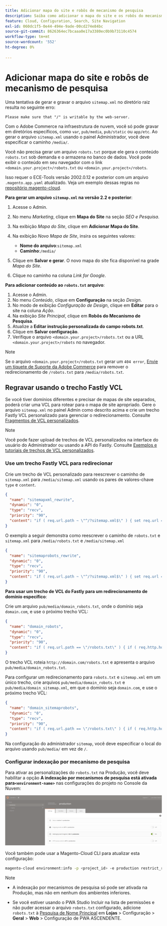 ```yaml
---
title: Adicionar mapa do site e robôs de mecanismo de pesquisa
description: Saiba como adicionar o mapa do site e os robôs do mecanismo de pesquisa ao Adobe Commerce na infraestrutura em nuvem.
feature: Cloud, Configuration, Search, Site Navigation
exl-id: 060dc1f5-0e44-494e-9ade-00cd274e84bc
source-git-commit: 8626364ec7bcaaa0e17a3380ec0b9b73110c4574
workflow-type: tm+mt
source-wordcount: '552'
ht-degree: 0%

---
```


# Adicionar mapa do site e robôs de mecanismo de pesquisa

Uma tentativa de gerar e gravar o arquivo `sitemap.xml` no diretório raiz resulta no seguinte erro:

```
Please make sure that "/" is writable by the web-server.
```

Com o Adobe Commerce na infraestrutura de nuvem, você só pode gravar em diretórios específicos, como `var`, `pub/media`, `pub/static` ou `app/etc`. Ao gerar o arquivo `sitemap.xml` usando o painel Administrador, você deve especificar o caminho `/media/`.

Você não precisa gerar um arquivo `robots.txt` porque ele gera o conteúdo `robots.txt` sob demanda e o armazena no banco de dados. Você pode exibir o conteúdo em seu navegador com o link `<domain.your.project>/robots.txt` ou `<domain.your.project>/robots`.

Isso requer o ECE-Tools versão 2002.0.12 e posterior com um arquivo `.magento.app.yaml` atualizado. Veja um exemplo dessas regras no [repositório magento-cloud](https://github.com/magento/magento-cloud/blob/master/.magento.app.yaml#L43-L49).

**Para gerar um arquivo `sitemap.xml` na versão 2.2 e posterior**:

1. Acesse o Admin.
1. No menu _Marketing_, clique em **Mapa do Site** na seção _SEO e Pesquisa_.
1. Na exibição _Mapa do Site_, clique em **Adicionar Mapa do Site**.
1. Na exibição _Novo Mapa de Site_, insira os seguintes valores:

   - **Nome do arquivo**:`sitemap.xml`
   - **Caminho**:`/media/`

1. Clique em **Salvar e gerar**. O novo mapa do site fica disponível na grade _Mapa do Site_.
1. Clique no caminho na coluna _Link for Google_.

**Para adicionar conteúdo ao `robots.txt` arquivo**:

1. Acesse o Admin.
1. No menu _Conteúdo_, clique em **Configuração** na seção _Design_.
1. No modo de exibição _Configuração de Design_, clique em **Editar** para o site na coluna _Ação_.
1. Na exibição _Site Principal_, clique em **Robôs do Mecanismo de Pesquisa**.
1. Atualize a **Editar instrução personalizada do campo robots.txt**.
1. Clique em **Salvar configuração**.
1. Verifique o arquivo `<domain.your.project>/robots.txt` ou a URL `<domain.your.project>/robots` no navegador.

>[!NOTE]
>
>Se o arquivo `<domain.your.project>/robots.txt` gerar um `404 error`, [Envie um tíquete de Suporte da Adobe Commerce](https://experienceleague.adobe.com/docs/commerce-knowledge-base/kb/help-center-guide/magento-help-center-user-guide.html#submit-ticket) para remover o redirecionamento de `/robots.txt` para `/media/robots.txt`.

## Regravar usando o trecho Fastly VCL

Se você tiver domínios diferentes e precisar de mapas de site separados, poderá criar uma VCL para rotear para o mapa de site apropriado. Gere o arquivo `sitemap.xml` no painel Admin como descrito acima e crie um trecho Fastly VCL personalizado para gerenciar o redirecionamento. Consulte [Fragmentos de VCL personalizados](../cdn/fastly-vcl-custom-snippets.md).

>[!NOTE]
>
> Você pode fazer upload de trechos de VCL personalizados na interface do usuário do Administrador ou usando a API do Fastly. Consulte [Exemplos e tutoriais de trechos de VCL personalizados](../cdn/fastly-vcl-custom-snippets.md#example-vcl-snippet-code).

### Use um trecho Fastly VCL para redirecionar

Crie um trecho de VCL personalizado para reescrever o caminho de `sitemap.xml` para `/media/sitemap.xml` usando os pares de valores-chave `type` e `content`.

```json
{
  "name": "sitemapxml_rewrite",
  "dynamic": "0",
  "type": "recv",
  "priority": "90",
  "content": "if ( req.url.path ~ \"^/?sitemap.xml$\" ) { set req.url = \"/media/sitemap.xml\"; }"
}
```

O exemplo a seguir demonstra como reescrever o caminho de `robots.txt` e `sitemap.xml` para `/media/robots.txt` e `/media/sitemap.xml`

```json
{
  "name": "sitemaprobots_rewrite",
  "dynamic": "0",
  "type": "recv",
  "priority": "90",
  "content": "if ( req.url.path ~ \"^/?sitemap.xml$\" ) { set req.url = \"/media/sitemap.xml\"; } else if (req.url.path ~ \"^/?robots.txt$\") { set req.url = \"/media/robots.txt\";}"
}
```

**Para usar um trecho de VCL do Fastly para um redirecionamento de domínio específico**:

Crie um arquivo `pub/media/domain_robots.txt`, onde o domínio seja `domain.com`, e use o próximo trecho VCL:

```json
{
  "name": "domain_robots",
  "dynamic": "0",
  "type": "recv",
  "priority": "90",
  "content": "if ( req.url.path == \"/robots.txt\" ) { if ( req.http.host ~ \"(domain).com$\" ) { set req.url = \"/media/\" re.group.1 \"_robots.txt\"; }}"
}
```

O trecho VCL roteia `http://domain.com/robots.txt` e apresenta o arquivo `pub/media/domain_robots.txt`.

Para configurar um redirecionamento para `robots.txt` e `sitemap.xml` em um único trecho, crie arquivos `pub/media/domain_robots.txt` e `pub/media/domain_sitemap.xml`, em que o domínio seja `domain.com`, e use o próximo trecho VCL:

```json
{
  "name": "domain_sitemaprobots",
  "dynamic": "0",
  "type": "recv",
  "priority": "90",
  "content": "if ( req.url.path == \"/robots.txt\" ) { if ( req.http.host ~ \"(domain).com$\" ) { set req.url = \"/media/\" re.group.1 \"_robots.txt\"; }} else if ( req.url.path == \"/sitemap.xml\" ) { if ( req.http.host ~ \"(domain).com$\" ) {  set req.url = \"/media/\" re.group.1 \"_sitemap.xml\"; }}"
}
```

Na configuração do administrador `sitemap`, você deve especificar o local do arquivo usando `pub/media/` em vez de `/`.

### Configurar indexação por mecanismo de pesquisa

Para ativar as personalizações do `robots.txt` na Produção, você deve habilitar a opção **A indexação por mecanismos de pesquisa está ativada para`<environment-name>`** nas configurações do projeto no Console da Nuvem:

![Usar o [!DNL Cloud Console] para gerenciar ambientes](../../assets/robots-indexing-by-search-engine.png)

Você também pode usar a Magento-Cloud CLI para atualizar esta configuração:

```bash
magento-cloud environment:info -p <project_id> -e production restrict_robots false
```

>[!NOTE]
>
>- A indexação por mecanismos de pesquisa só pode ser ativada na Produção, mas não em nenhum dos ambientes inferiores.
>
>- Se você estiver usando o PWA Studio Incluir na lista de permissões e não puder acessar o arquivo `robots.txt` configurado, adicione `robots.txt` à [Pesquisa de Nome Principal](https://github.com/magento/magento2-upward-connector#front-name-allowlist) em **Lojas** > Configuração > **Geral** > **Web** > Configuração de PWA ASCENDENTE.

